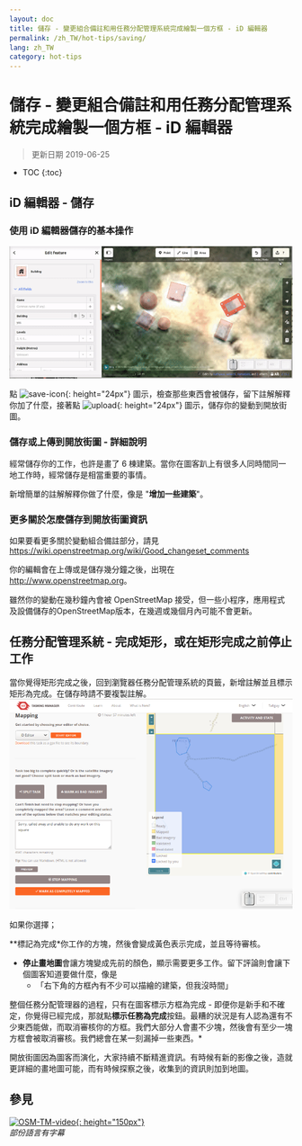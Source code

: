 ```yaml
---
layout: doc
title: 儲存 - 變更組合備註和用任務分配管理系統完成繪製一個方框 - iD 編輯器
permalink: /zh_TW/hot-tips/saving/
lang: zh_TW
category: hot-tips
---
```


儲存 - 變更組合備註和用任務分配管理系統完成繪製一個方框 - iD 編輯器
============

> 更新日期 2019-06-25

- TOC
{:toc}

iD 編輯器 - 儲存
------------------

### 使用 iD 編輯器儲存的基本操作 ###

![saving OSM][]


點 ![save-icon]{: height="24px"} 圖示，檢查那些東西會被儲存，留下註解解釋你加了什麼，接著點 ![upload]{: height="24px"} 圖示，儲存你的變動到開放街圖。  

### 儲存或上傳到開放街圖 - 詳細說明 ###

經常儲存你的工作，也許是畫了 6 棟建築。當你在圖客趴上有很多人同時間同一地工作時，經常儲存是相當重要的事情。  

新增簡單的註解解釋你做了什麼，像是 "**增加一些建築**"。  

### 更多關於怎麼儲存到開放街圖資訊 ###

如果要看更多關於變動組合備註部分，請見  <https://wiki.openstreetmap.org/wiki/Good_changeset_comments>  

你的編輯會在上傳或是儲存幾分鐘之後，出現在 <http://www.openstreetmap.org>。  

雖然你的變動在幾秒鐘內會被 OpenStreetMap 接受，但一些小程序，應用程式及設備儲存的OpenStreetMap版本，在幾週或幾個月內可能不會更新。  

任務分配管理系統 - 完成矩形，或在矩形完成之前停止工作  
-------------------------------------------------------------------

當你覺得矩形完成之後，回到瀏覽器任務分配管理系統的頁籤，新增註解並且標示矩形為完成。在儲存時請不要複製註解。  
![Stop Mapping][]  

如果你選擇；

**標記為完成*你工作的方塊，然後會變成黃色表示完成，並且等待審核。  
- **停止畫地圖**會讓方塊變成先前的顏色，顯示需要更多工作。留下評論則會讓下個圖客知道要做什麼，像是   
    - 「右下角的方框內有不少可以描繪的建築，但我沒時間」  

整個任務分配管理器的過程，只有在圖客標示方框為完成 - 即便你是新手和不確定，你覺得已經完成，那就點**標示任務為完成**按鈕。最糟的狀況是有人認為還有不少東西能做，而取消審核你的方框。我們大部分人會畫不少塊，然後會有至少一塊方框會被取消審核。我們總會在某一刻漏掉一些東西。*  

開放街圖因為圖客而演化，大家持續不斷精進資訊。有時候有新的影像之後，造就更詳細的畫地圖可能，而有時候探察之後，收集到的資訊則加到地圖。   

參見  
---------

[![OSM-TM-video]{: height="150px"}](https://www.youtube.com/watch?v=_feTGQXLf_M&list=PLb9506_-6FMHZ3nwn9heri3xjQKrSq1hN&index=9 "人道主義OpenStreetMap團隊 - 任務分配管理系統教學影片")  
*部份語言有字幕*  



[saving OSM]:/images/hot-tips/saving.gif
[keymon]:/images/hot-tips/keymon.png
[Stop Mapping]:/images/hot-tips/20190625-TM-stop-mapping-800px.png
[id issues icon]: /images/hot-tips/id-issues.png
[warn when mapping]: /images/hot-tips/20190625-warn-when-mapping.png
[id issues]: /images/hot-tips/20190625-id-issues.png
[id issues everywhere]: /images/hot-tips/20190625-id-issues-everywhere.png
[save-icon]: /images/beginner/save-icon.png "Save icon"
[upload]: /images/beginner/upload.png "Upload"
[arrow-up]: /images/arrow-up.png
[OSM-TM-video]: /images/hot-tips/OSM-TM-video.png "人道救援開放街圖小組 - 任務分配管理器教學影片"
